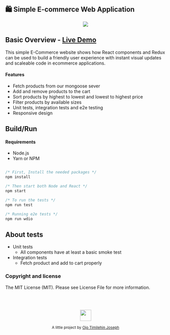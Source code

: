 ## 🛍️ Simple E-commerce Web Application

<p align="center">
  <img src="https://i.ibb.co/sWVB3Cy/Naija-Shop.gif">
</p>

## Basic Overview - [Live Demo]()

This simple E-Commerce website shows how React components and Redux can be used to build a friendly user experience with instant visual updates and scaleable code in ecommerce applications.

#### Features

- Fetch products from our mongoose sever
- Add and remove products to the cart
- Sort products by highest to lowest and lowest to highest price
- Filter products by available sizes
- Unit tests, integration tests and e2e testing
- Responsive design

## Build/Run

#### Requirements

- Node.js
- Yarn or NPM

```javascript

/* First, Install the needed packages */
npm install

/* Then start both Node and React */
npm start

/* To run the tests */
npm run test

/* Running e2e tests */
npm run wdio


```

## About tests

- Unit tests
  - All components have at least a basic smoke test
- Integration tests
  - Fetch product and add to cart properly

### Copyright and license

The MIT License (MIT). Please see License File for more information.

<br/>
<br/>

<p align="center"><img src="https://avatars.githubusercontent.com/u/88297303?v=4" width="35" height="35"/></p>
<p align="center">
<sub>A little project by <a href="http://www.github.com/timex19">Ojo Timilehin Joseph</a></sub>
</p>
